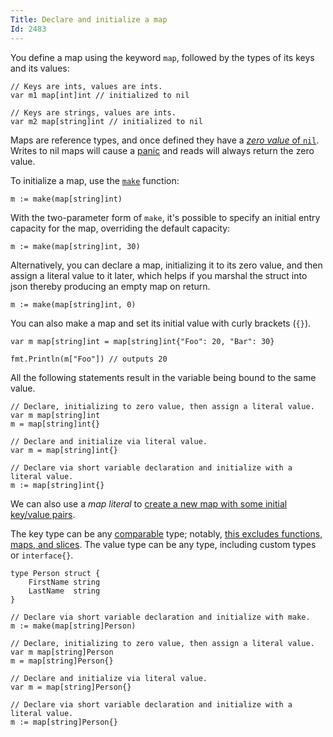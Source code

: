 ```yaml
---
Title: Declare and initialize a map
Id: 2483
---
```

You define a map using the keyword `map`, followed by the types of its keys and its values:

    // Keys are ints, values are ints.
    var m1 map[int]int // initialized to nil

    // Keys are strings, values are ints.
    var m2 map[string]int // initialized to nil

Maps are reference types, and once defined they have a [_zero value_ of `nil`](2485). Writes to nil maps will cause a [panic](4350) and reads will always return the zero value.

To initialize a map, use the [`make`](https://golang.org/pkg/builtin/#make) function:

    m := make(map[string]int)

With the two-parameter form of `make`, it's possible to specify an initial entry capacity for the map, overriding the default capacity:

    m := make(map[string]int, 30)

Alternatively, you can declare a map, initializing it to its zero value, and then assign a literal value to it later, which helps if you marshal the struct into json thereby producing an empty map on return.

    m := make(map[string]int, 0)

You can also make a map and set its initial value with curly brackets (`{}`).

    var m map[string]int = map[string]int{"Foo": 20, "Bar": 30}

    fmt.Println(m["Foo"]) // outputs 20

All the following statements result in the variable being bound to the same value.

    // Declare, initializing to zero value, then assign a literal value.
    var m map[string]int
    m = map[string]int{}

    // Declare and initialize via literal value.
    var m = map[string]int{}

    // Declare via short variable declaration and initialize with a literal value.
    m := map[string]int{}

We can also use a _map literal_ to [create a new map with some initial key/value pairs](2484).

The key type can be any [comparable](http://golang.org/ref/spec#Comparison_operators) type; notably, [this excludes functions, maps, and slices](https://golang.org/ref/spec#Map_types). The value type can be any type, including custom types or `interface{}`.

    type Person struct {
        FirstName string
        LastName  string
    }

    // Declare via short variable declaration and initialize with make.
    m := make(map[string]Person)

    // Declare, initializing to zero value, then assign a literal value.
    var m map[string]Person
    m = map[string]Person{}

    // Declare and initialize via literal value.
    var m = map[string]Person{}

    // Declare via short variable declaration and initialize with a literal value.
    m := map[string]Person{}
